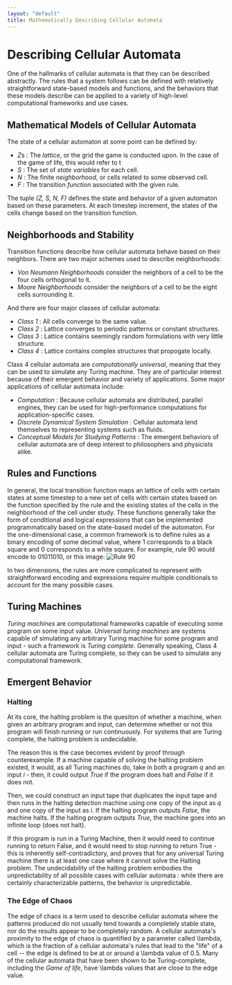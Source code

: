 ```yaml
---
layout: "default"
title: Mathematically Describing Cellular Automata
---
```


# Describing Cellular Automata

One of the hallmarks of cellular automata is that they can be described abstractly. The rules that a system follows can be defined with relatively straightforward state-based models and functions, and the behaviors that these models describe can be applied to a variety of high-level computational frameworks and use cases.


## Mathematical Models of Cellular Automata
The state of a cellular automaton at some point can be defined by:
* *Z*s : The *lattice*, or the grid the game is conducted upon. In the case of the game of life, this would refer to t
* *S* : The set of *state variables* for each cell.
* *N* : The finite *neighborhood*, or cells related to some observed cell.
* *F* : The transition *function* associated with the given rule.

The tuple *(Z, S, N, F)* defines the state and behavior of a given automaton based on these parameters. At each timestep increment, the states of the cells change based on the transition function.

## Neighborhoods and Stability
Transition functions describe how cellular automata behave based on their neighbors. There are two major schemes used to describe neighborhoods:
* *Von Neumann Neighborhoods* consider the neighbors of a cell to be the four cells orthogonal to it.
* *Moore Neighborhoods* consider the neighbors of a cell to be the eight cells surrounding it.

And there are four major classes of cellular automata:
* *Class 1* : All cells converge to the same value.
* *Class 2* : Lattice converges to periodic patterns or constant structures.
* *Class 3* : Lattice contains seemingly random formulations with very little structure.
* *Class 4* : Lattice contains complex structures that propogate locally.

Class 4 cellular automata are *computationally universal*, meaning that they can be used to simulate any Turing machine. They are of particular interest because of their emergent behavior and variety of applications. Some major applications of cellular automata include:

* *Computation* : Because cellular automata are distributed, parallel engines, they can be used for high-performance computations for application-specific cases.
* *Discrete Dynamical System Simulation* : Cellular automata lend themselves to representing systems such as fluids.
* *Conceptual Models for Studying Patterns* : The emergent behaviors of cellular automata are of deep interest to philosophers and physicists alike.

## Rules and Functions
In general, the local transition function maps an lattice of cells with certain states at some timestep to a new set of cells with certain states based on the function specified by the rule and the existing states of the cells in the neighborhood of the cell under study. These functions generally take the form of conditional and logical expressions that can be implemented programmatically based on the state-based model of the automaton.
For the one-dimensional case, a common framework is to define rules as a binary encoding of some decimal value, where 1 corresponds to a black square and 0 corresponds to a white square. For example, rule 90 would encode to 01011010, or this image:
![Rule 90](http://mathworld.wolfram.com/images/eps-gif/ElementaryCARule090_1000.gif)

In two dimensions, the rules are more complicated to represent with straightforward encoding and expressions require multiple conditionals to account for the many possible cases.

## Turing Machines
*Turing machines* are computational frameworks capable of executing some program on some input value. *Universal turing machines* are systems capable of simulating any arbitrary Turing machine for some program and input - such a framework is *Turing complete*. Generally speaking, Class 4 cellular automata are Turing complete, so they can be used to simulate any computational framework.

## Emergent Behavior

### Halting
At its core, the halting problem is the quesiton of whether a machine, when given an arbitrary program and input, can determine whether or not this program will finish running or run continuously. For systems that are Turing complete, the halting problem is undecidable.

The reason this is the case becomes evident by proof through counterexample. If a machine capable of solving the halting problem existed, it would, as all Turing machines do, take in both a program *q* and an input *i* - then, it could output *True* if the program does halt and *False* if it does not.

Then, we could construct an input tape that duplicates the input tape and then runs in the halting detection machine using one copy of the input as *q* and one copy of the input as *i*. If the halting program outputs *False*, the machine halts. If the halting program outputs *True*, the machine goes into an infinite loop (does not halt).

If this program is run in a Turing Machine, then it would need to continue running to return False, and it would need to stop running to return True - this is inherently self-contradictory, and proves that for any universal Turing machine there is at least one case where it cannot solve the Halting problem. The undecidability of the halting problem embodies the unpredictability of all possible cases with cellular automata : while there are certainly characterizable patterns, the behavior is unpredictable.

### The Edge of Chaos

The edge of chaos is a term used to describe cellular automata where the patterns produced do not usually tend towards a completely stable state, nor do the results appear to be completely random. A cellular automata's proximity to the edge of chaos is quantified by a parameter called \lambda, which is the fraction of a cellular automata's rules that lead to the "life" of a cell -- the edge is defined to be at or around a \lambda value of 0.5. Many of the cellular automata that have been shown to be Turing-complete, including the *Game of life*, have \lambda values that are close to the edge value.
